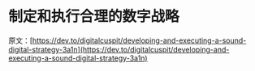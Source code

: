# 制定和执行合理的数字战略

原文：[https://dev.to/digitalcuspit/developing-and-executing-a-sound-digital-strategy-3a1n](https://dev.to/digitalcuspit/developing-and-executing-a-sound-digital-strategy-3a1n)